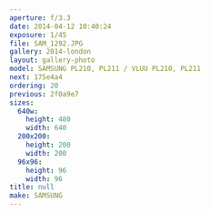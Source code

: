```yaml
---
aperture: f/3.3
date: 2014-04-12 10:40:24
exposure: 1/45
file: SAM_1292.JPG
gallery: 2014-london
layout: gallery-photo
model: SAMSUNG PL210, PL211 / VLUU PL210, PL211
next: 175e4a4
ordering: 20
previous: 2f0a9e7
sizes:
  640w:
    height: 480
    width: 640
  200x200:
    height: 200
    width: 200
  96x96:
    height: 96
    width: 96
title: null
make: SAMSUNG
---
```

